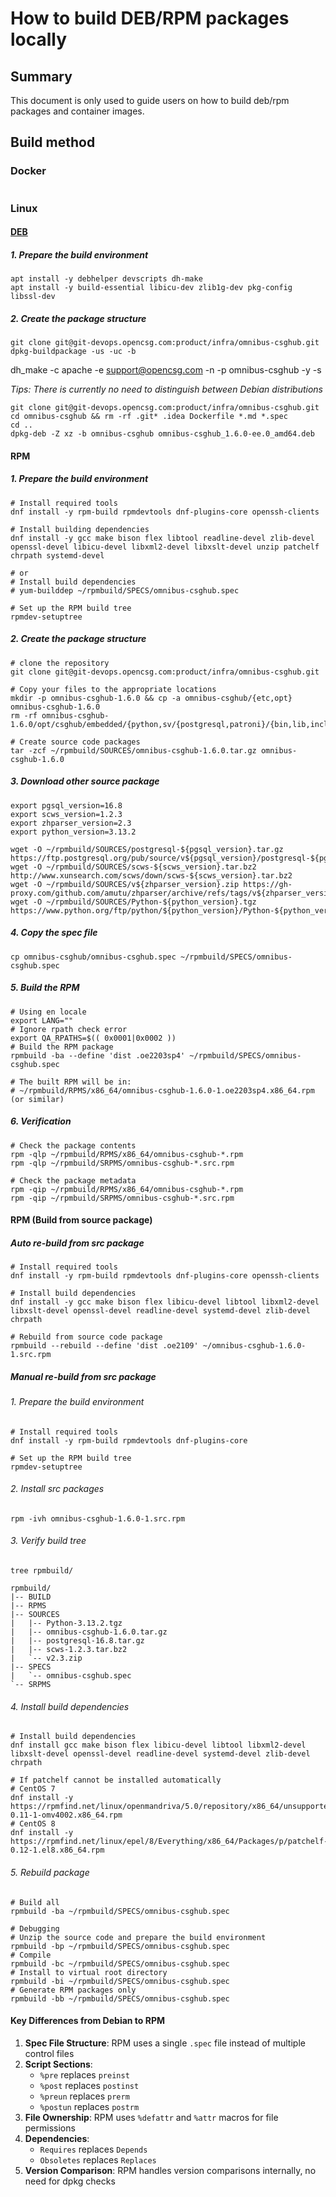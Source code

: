 # How to build DEB/RPM packages locally

## Summary

This document is only used to guide users on how to build deb/rpm packages and container images.

## Build method

### Docker

```shell
```



### Linux

#### [DEB](https://www.debian.org/doc/manuals/maint-guide/build.zh-cn.html)

##### 1. Prepare the build environment

```shell
apt install -y debhelper devscripts dh-make
apt install -y build-essential libicu-dev zlib1g-dev pkg-config libssl-dev
```

##### 2. Create the package structure

```shell
git clone git@git-devops.opencsg.com:product/infra/omnibus-csghub.git
dpkg-buildpackage -us -uc -b
```





dh_make -c apache -e support@opencsg.com -n -p omnibus-csghub -y -s





_Tips: There is currently no need to distinguish between Debian distributions_

```shell
git clone git@git-devops.opencsg.com:product/infra/omnibus-csghub.git
cd omnibus-csghub && rm -rf .git* .idea Dockerfile *.md *.spec
cd .. 
dpkg-deb -Z xz -b omnibus-csghub omnibus-csghub_1.6.0-ee.0_amd64.deb
```

#### RPM

##### 1. Prepare the build environment

```shell
# Install required tools
dnf install -y rpm-build rpmdevtools dnf-plugins-core openssh-clients

# Install building dependencies
dnf install -y gcc make bison flex libtool readline-devel zlib-devel openssl-devel libicu-devel libxml2-devel libxslt-devel unzip patchelf chrpath systemd-devel

# or
# Install build dependencies
# yum-builddep ~/rpmbuild/SPECS/omnibus-csghub.spec

# Set up the RPM build tree
rpmdev-setuptree
```

##### 2. Create the package structure

```shell
# clone the repository
git clone git@git-devops.opencsg.com:product/infra/omnibus-csghub.git

# Copy your files to the appropriate locations
mkdir -p omnibus-csghub-1.6.0 && cp -a omnibus-csghub/{etc,opt} omnibus-csghub-1.6.0
rm -rf omnibus-csghub-1.6.0/opt/csghub/embedded/{python,sv/{postgresql,patroni}/{bin,lib,include,share,*requirements*}}

# Create source code packages
tar -zcf ~/rpmbuild/SOURCES/omnibus-csghub-1.6.0.tar.gz omnibus-csghub-1.6.0
```

##### 3. Download other source package

```shell
export pgsql_version=16.8
export scws_version=1.2.3
export zhparser_version=2.3
export python_version=3.13.2

wget -O ~/rpmbuild/SOURCES/postgresql-${pgsql_version}.tar.gz https://ftp.postgresql.org/pub/source/v${pgsql_version}/postgresql-${pgsql_version}.tar.gz
wget -O ~/rpmbuild/SOURCES/scws-${scws_version}.tar.bz2 http://www.xunsearch.com/scws/down/scws-${scws_version}.tar.bz2
wget -O ~/rpmbuild/SOURCES/v${zhparser_version}.zip https://gh-proxy.com/github.com/amutu/zhparser/archive/refs/tags/v${zhparser_version}.zip
wget -O ~/rpmbuild/SOURCES/Python-${python_version}.tgz https://www.python.org/ftp/python/${python_version}/Python-${python_version}.tgz
```

##### 4. Copy the spec file

```shell
cp omnibus-csghub/omnibus-csghub.spec ~/rpmbuild/SPECS/omnibus-csghub.spec
```

##### 5. Build the RPM

```shell
# Using en locale
export LANG="" 
# Ignore rpath check error
export QA_RPATHS=$(( 0x0001|0x0002 )) 
# Build the RPM package
rpmbuild -ba --define 'dist .oe2203sp4' ~/rpmbuild/SPECS/omnibus-csghub.spec

# The built RPM will be in:
# ~/rpmbuild/RPMS/x86_64/omnibus-csghub-1.6.0-1.oe2203sp4.x86_64.rpm (or similar)
```

##### 6. Verification

```shell
# Check the package contents
rpm -qlp ~/rpmbuild/RPMS/x86_64/omnibus-csghub-*.rpm
rpm -qlp ~/rpmbuild/SRPMS/omnibus-csghub-*.src.rpm

# Check the package metadata
rpm -qip ~/rpmbuild/RPMS/x86_64/omnibus-csghub-*.rpm
rpm -qip ~/rpmbuild/SRPMS/omnibus-csghub-*.src.rpm
```

#### RPM (Build from source package)

##### Auto re-build from src package

```shell
# Install required tools
dnf install -y rpm-build rpmdevtools dnf-plugins-core openssh-clients

# Install build dependencies
dnf install -y gcc make bison flex libicu-devel libtool libxml2-devel libxslt-devel openssl-devel readline-devel systemd-devel zlib-devel chrpath

# Rebuild from source code package
rpmbuild --rebuild --define 'dist .oe2109' ~/omnibus-csghub-1.6.0-1.src.rpm
```

##### Manual re-build from src package

###### 1. Prepare the build environment

```shell
# Install required tools
dnf install -y rpm-build rpmdevtools dnf-plugins-core

# Set up the RPM build tree
rpmdev-setuptree
```

###### 2. Install src packages

```shell
rpm -ivh omnibus-csghub-1.6.0-1.src.rpm
```

###### 3. Verify build tree

```shell
tree rpmbuild/

rpmbuild/
|-- BUILD
|-- RPMS
|-- SOURCES
|   |-- Python-3.13.2.tgz
|   |-- omnibus-csghub-1.6.0.tar.gz
|   |-- postgresql-16.8.tar.gz
|   |-- scws-1.2.3.tar.bz2
|   `-- v2.3.zip
|-- SPECS
|   `-- omnibus-csghub.spec
`-- SRPMS
```

###### 4. Install build dependencies

```shell
# Install build dependencies
dnf install gcc make bison flex libicu-devel libtool libxml2-devel libxslt-devel openssl-devel readline-devel systemd-devel zlib-devel chrpath

# If patchelf cannot be installed automatically
# CentOS 7
dnf install -y https://rpmfind.net/linux/openmandriva/5.0/repository/x86_64/unsupported/release/patchelf-0.11-1-omv4002.x86_64.rpm
# CentOS 8
dnf install -y https://rpmfind.net/linux/epel/8/Everything/x86_64/Packages/p/patchelf-0.12-1.el8.x86_64.rpm
```

###### 5. Rebuild package

```shell
# Build all
rpmbuild -ba ~/rpmbuild/SPECS/omnibus-csghub.spec

# Debugging
# Unzip the source code and prepare the build environment
rpmbuild -bp ~/rpmbuild/SPECS/omnibus-csghub.spec
# Compile
rpmbuild -bc ~/rpmbuild/SPECS/omnibus-csghub.spec
# Install to virtual root directory
rpmbuild -bi ~/rpmbuild/SPECS/omnibus-csghub.spec
# Generate RPM packages only
rpmbuild -bb ~/rpmbuild/SPECS/omnibus-csghub.spec
```

#### Key Differences from Debian to RPM

1. **Spec File Structure**: RPM uses a single `.spec` file instead of multiple control files
2. **Script Sections**:
    - `%pre` replaces `preinst`
    - `%post` replaces `postinst`
    - `%preun` replaces `prerm`
    - `%postun` replaces `postrm`
3. **File Ownership**: RPM uses `%defattr` and `%attr` macros for file permissions
4. **Dependencies**:
    - `Requires` replaces `Depends`
    - `Obsoletes` replaces `Replaces`
5. **Version Comparison**: RPM handles version comparisons internally, no need for dpkg checks



